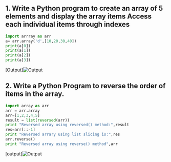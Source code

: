 ## 1. Write a Python program to create an array of 5 elements and display the array items Access each individual items through indexes
```python
import arrray as arr
a= arr.array('d',[10,20,30,40])
print(a[0])
print(a[1])
print(a[2])
print(a[3])
```
[Output]![Output](https://user-images.githubusercontent.com/79211248/120897317-14435e80-c643-11eb-9932-349f3e023da6.png)
## 2. Write a Python Program to reverse the order of items in the array.
```python
import array as arr
arr = arr.array
arr=[1,2,3,4,5]
result = list(reversed(arr))
print "Reversed array using reversed() method:",result
res=arr[::-1]
print "Reversed arrary using list slicing is:",res
arr.reverse()
print "Reversed array using reverse() method",arr
```
[output]![Output](https://user-images.githubusercontent.com/79211248/120897347-49e84780-c643-11eb-82f1-0b68982741dd.png)

